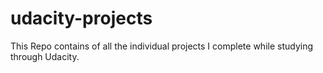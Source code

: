 # udacity-projects
This Repo contains of all the individual projects I complete while studying through Udacity. 
